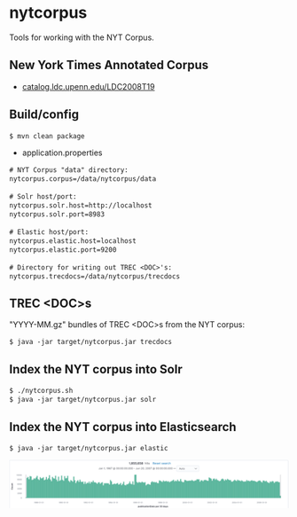 # nytcorpus

Tools for working with the NYT Corpus.

## New York Times Annotated Corpus

* [catalog.ldc.upenn.edu/LDC2008T19](https://catalog.ldc.upenn.edu/LDC2008T19)

## Build/config

~~~~
$ mvn clean package
~~~~

* application.properties

~~~~
# NYT Corpus "data" directory:
nytcorpus.corpus=/data/nytcorpus/data

# Solr host/port:
nytcorpus.solr.host=http://localhost
nytcorpus.solr.port=8983

# Elastic host/port:
nytcorpus.elastic.host=localhost
nytcorpus.elastic.port=9200

# Directory for writing out TREC <DOC>'s:
nytcorpus.trecdocs=/data/nytcorpus/trecdocs
~~~~

## TREC \<DOC>s

"YYYY-MM.gz" bundles of TREC \<DOC>s from the NYT corpus:

~~~~
$ java -jar target/nytcorpus.jar trecdocs
~~~~

## Index the NYT corpus into Solr

~~~~
$ ./nytcorpus.sh
$ java -jar target/nytcorpus.jar solr
~~~~

## Index the NYT corpus into Elasticsearch

~~~~
$ java -jar target/nytcorpus.jar elastic
~~~~

![New York Times Annotated Corpus](nytcorpus.png)

